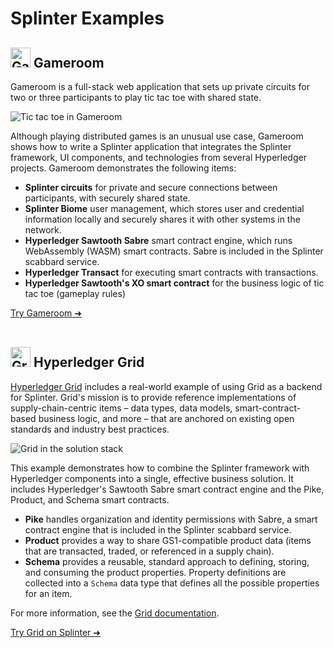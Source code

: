 # Splinter Examples

<!--
  Copyright 2018-2020 Cargill Incorporated
  Licensed under Creative Commons Attribution 4.0 International License
  https://creativecommons.org/licenses/by/4.0/
-->

## <img src="{% link assets/xo.png %}" width="32" height="32" alt="Gameroom logo">&nbsp;Gameroom

Gameroom is a full-stack web application that sets up private circuits for two
or three participants to play tic tac toe with shared state.

<img src="{% link examples/images/gameroom_example.png %}" alt="Tic tac toe in Gameroom">

Although playing distributed games is an unusual use case, Gameroom shows how to
write a Splinter application that integrates the Splinter framework, UI
components, and technologies from several Hyperledger projects. Gameroom
demonstrates the following items:

* **Splinter circuits** for private and secure connections between participants,
  with securely shared state.
* **Splinter Biome** user management, which stores user and credential
  information locally and securely shares it with other systems in the network.
* **Hyperledger Sawtooth Sabre** smart contract engine, which runs WebAssembly
  (WASM) smart contracts. Sabre is included in the Splinter scabbard service.
* **Hyperledger Transact** for executing smart contracts with transactions.
* **Hyperledger Sawtooth's XO smart contract** for the business logic of tic tac
  toe (gameplay rules)

<a href ="/docs/{{ site.data.general.latest_version }}/examples/gameroom/"
type="button" class="btn btn-primary">Try Gameroom ➜</a><br>&nbsp;<br>

## <img src="{% link assets/grid_logo.svg %}" width="32" height="32" alt="Grid logo">&nbsp;Hyperledger&nbsp;Grid

[Hyperledger Grid](https://grid.hyperledger.org/) includes a real-world example
of using Grid as a backend for Splinter. Grid's mission is to provide reference
implementations of supply-chain-centric items – data types, data models,
smart-contract-based business logic, and more – that are anchored on existing
open standards and industry best practices.

<img src="{% link examples/images/grid_stack.png %}" alt="Grid in the solution stack">

This example demonstrates how to combine the Splinter framework with Hyperledger
components into a single, effective business solution. It includes Hyperledger's
Sawtooth Sabre smart contract engine and the Pike, Product, and Schema smart
contracts.

* **Pike** handles organization and identity permissions with Sabre, a smart
  contract engine that is included in the Splinter scabbard service.
* **Product** provides a way to share GS1-compatible product data (items that are
  transacted, traded, or referenced in a supply chain).
* **Schema** provides a reusable, standard approach to defining, storing, and
  consuming the product properties. Property definitions are collected into a
  `Schema` data type that defines all the possible properties for an item.

For more information, see the [Grid
documentation](https://grid.hyperledger.org/docs/).

<a href ="https://github.com/hyperledger/grid/blob/master/examples/splinter/README.md"
type="button" class="btn btn-primary">Try Grid on Splinter ➜</a><br>&nbsp;<br>
